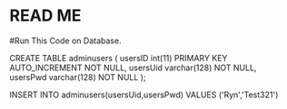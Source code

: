 # READ ME



#Run This Code on Database.

CREATE TABLE adminusers (
    usersID int(11) PRIMARY KEY AUTO_INCREMENT NOT NULL,
    usersUid varchar(128) NOT NULL,
    usersPwd varchar(128) NOT NULL
);

INSERT INTO adminusers(usersUid,usersPwd)
VALUES ('Ryn','Test321')
